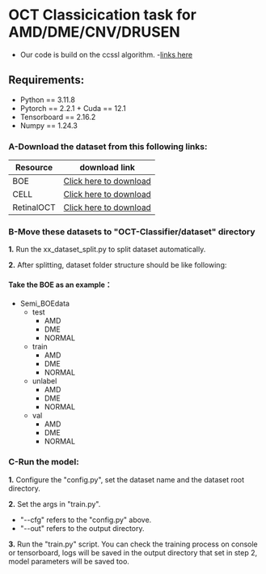 # OCT Classicication task for AMD/DME/CNV/DRUSEN
 - Our code is build on the ccssl algorithm. -[links here](https://github.com/TencentYoutuResearch/Classification-SemiCLS)
## Requirements:
  * Python == 3.11.8
  * Pytorch == 2.2.1 + Cuda == 12.1
  * Tensorboard == 2.16.2
  * Numpy == 1.24.3
### A-Download the dataset from this following links:
  | Resource | download link |
  | -------- | -------- |
  | BOE    | [Click here to download](https://people.duke.edu/~sf59/Srinivasan_BOE_2014_dataset.htm) |
  | CELL    | [Click here to download](https://www.kaggle.com/datasets/paultimothymooney/kermany2018) |
  | RetinalOCT    | [Click here to download](https://www.kaggle.com/datasets/obulisainaren/retinal-oct-c8) |
### B-Move these datasets to "OCT-Classifier/dataset" directory
  **1.**  Run the xx_dataset_split.py to split dataset automatically.
  
  **2.**  After splitting, dataset folder structure should be like following:
  #### Take the BOE as an example：
  - Semi_BOEdata
    - test
      - AMD
      - DME
      - NORMAL
    - train
      - AMD
      - DME
      - NORMAL
    - unlabel
      - AMD
      - DME
      - NORMAL
    - val
      - AMD
      - DME
      - NORMAL
### C-Run the model:
  **1.** Configure the "config.py", set the dataset name and the dataset root directory.

  **2.** Set the args in "train.py". 
   - "--cfg" refers to the "config.py" above.
   - "--out" refers to the output directory.

  **3.** Run the "train.py" script. You can check the training process on console or tensorboard, logs will be saved in the output directory that set in step 2, model parameters will be saved too.
 
